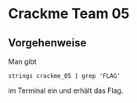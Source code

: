 # Crackme Team 05

## Vorgehenweise

Man gibt 
```
strings crackme_05 | grep 'FLAG'
```
im Terminal ein und erhält das Flag.